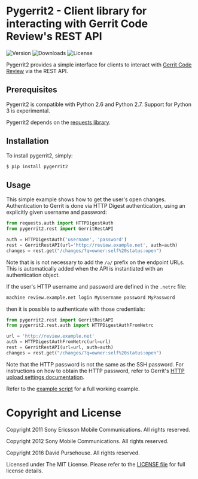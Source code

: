 # Pygerrit2 - Client library for interacting with Gerrit Code Review's REST API

![Version](https://img.shields.io/pypi/v/pygerrit2.png)
![Downloads](https://img.shields.io/pypi/dm/pygerrit2.png)
![License](https://img.shields.io/pypi/l/pygerrit2.png)

Pygerrit2 provides a simple interface for clients to interact with
[Gerrit Code Review][gerrit] via the REST API.

## Prerequisites

Pygerrit2 is compatible with Python 2.6 and Python 2.7.  Support for Python 3
is experimental.

Pygerrit2 depends on the [requests library][requests].


## Installation

To install pygerrit2, simply:

```bash
$ pip install pygerrit2
```

## Usage

This simple example shows how to get the user's open changes. Authentication
to Gerrit is done via HTTP Digest authentication, using an explicitly given
username and password:

```python
from requests.auth import HTTPDigestAuth
from pygerrit2.rest import GerritRestAPI

auth = HTTPDigestAuth('username', 'password')
rest = GerritRestAPI(url='http://review.example.net', auth=auth)
changes = rest.get("/changes/?q=owner:self%20status:open")
```

Note that is is not necessary to add the `/a/` prefix on the endpoint
URLs. This is automatically added when the API is instantiated with an
authentication object.

If the user's HTTP username and password are defined in the `.netrc`
file:

```bash
machine review.example.net login MyUsername password MyPassword
```

then it is possible to authenticate with those credentials:

```python
from pygerrit2.rest import GerritRestAPI
from pygerrit2.rest.auth import HTTPDigestAuthFromNetrc

url = 'http://review.example.net'
auth = HTTPDigestAuthFromNetrc(url=url)
rest = GerritRestAPI(url=url, auth=auth)
changes = rest.get("/changes/?q=owner:self%20status:open")
```

Note that the HTTP password is not the same as the SSH password. For
instructions on how to obtain the HTTP password, refer to Gerrit's
[HTTP upload settings documentation][settings].

Refer to the [example script][example] for a full working example.


# Copyright and License

Copyright 2011 Sony Ericsson Mobile Communications. All rights reserved.

Copyright 2012 Sony Mobile Communications. All rights reserved.

Copyright 2016 David Pursehouse. All rights reserved.

Licensed under The MIT License.  Please refer to the [LICENSE file][license]
for full license details.

[gerrit]: https://gerritcodereview.com/
[requests]: https://github.com/kennethreitz/requests
[example]: https://github.com/dpursehouse/pygerrit2/blob/master/example.py
[settings]: https://gerrit-documentation.storage.googleapis.com/Documentation/2.14/user-upload.html#http
[license]: https://github.com/dpursehouse/pygerrit2/blob/master/LICENSE
